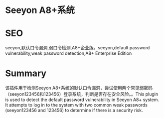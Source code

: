 # Seeyon A8+系统
# SEO
seeyon,默认口令漏洞,弱口令检测,A8+企业版。seeyon,default password vulnerability,weak password detection,A8+ Enterprise Edition
# Summary
该插件用于检测Seeyon A8+系统的默认口令漏洞，尝试使用两个常见弱密码（seeyon123456和123456）登录系统，判断是否存在安全风险。。This plugin is used to detect the default password vulnerability in Seeyon A8+ system. It attempts to log in to the system with two common weak passwords (seeyon123456 and 123456) to determine if there is a security risk.
